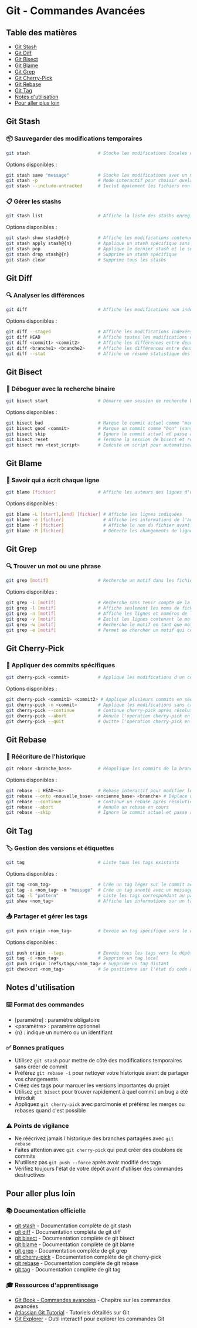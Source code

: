 # Git - Commandes Avancées

## Table des matières
- [Git Stash](#git-stash)
- [Git Diff](#git-diff)
- [Git Bisect](#git-bisect)
- [Git Blame](#git-blame)
- [Git Grep](#git-grep)
- [Git Cherry-Pick](#git-cherry-pick)
- [Git Rebase](#git-rebase)
- [Git Tag](#git-tag)
- [Notes d'utilisation](#notes-dutilisation)
- [Pour aller plus loin](#pour-aller-plus-loin)

## Git Stash

### 📦 Sauvegarder des modifications temporaires
```bash
git stash                          # Stocke les modifications locales dans une réserve temporaire
```

Options disponibles :
```bash
git stash save "message"           # Stocke les modifications avec un message descriptif
git stash -p                       # Mode interactif pour choisir quels changements stocker
git stash --include-untracked      # Inclut également les fichiers non suivis
```

### 📋 Gérer les stashs
```bash
git stash list                     # Affiche la liste des stashs enregistrés
```

Options disponibles :
```bash
git stash show stash@{n}           # Affiche les modifications contenues dans le stash spécifié
git stash apply stash@{n}          # Applique un stash spécifique sans le supprimer
git stash pop                      # Applique le dernier stash et le supprime de la liste
git stash drop stash@{n}           # Supprime un stash spécifique
git stash clear                    # Supprime tous les stashs
```

## Git Diff

### 🔍 Analyser les différences
```bash
git diff                           # Affiche les modifications non indexées
```

Options disponibles :
```bash
git diff --staged                  # Affiche les modifications indexées (qui seront commises)
git diff HEAD                      # Affiche toutes les modifications depuis le dernier commit
git diff <commit1> <commit2>       # Affiche les différences entre deux commits
git diff <branche1> <branche2>     # Affiche les différences entre deux branches
git diff --stat                    # Affiche un résumé statistique des modifications
```

## Git Bisect

### 🔎 Déboguer avec la recherche binaire
```bash
git bisect start                   # Démarre une session de recherche binaire
```

Options disponibles :
```bash
git bisect bad                     # Marque le commit actuel comme "mauvais" (contient le bug)
git bisect good <commit>           # Marque un commit comme "bon" (sans le bug)
git bisect skip                    # Ignore le commit actuel et passe au suivant
git bisect reset                   # Termine la session de bisect et restaure l'état initial
git bisect run <test_script>       # Exécute un script pour automatiser la recherche
```

## Git Blame

### 👤 Savoir qui a écrit chaque ligne
```bash
git blame [fichier]                # Affiche les auteurs des lignes d'un fichier et leur dernier commit
```

Options disponibles :
```bash
git blame -L [start],[end] [fichier] # Affiche les lignes indiquées
git blame -e [fichier]               # Affiche les informations de l'auteur avec l'email complet
git blame -f [fichier]               # Affiche le nom du fichier avant qu'il ne soit renommé
git blame -M [fichier]               # Détecte les changements de lignes dans les fichiers
```

## Git Grep

### 🔍 Trouver un mot ou une phrase
```bash
git grep [motif]                   # Recherche un motif dans les fichiers
```

Options disponibles :
```bash
git grep -i [motif]                # Recherche sans tenir compte de la casse
git grep -l [motif]                # Affiche seulement les noms de fichiers contenant le motif
git grep -n [motif]                # Affiche les lignes et numéros de ligne où le motif est trouvé
git grep -v [motif]                # Exclut les lignes contenant le motif et les affiche
git grep -w [motif]                # Recherche le motif en tant que mot entier
git grep -e [motif]                # Permet de chercher un motif qui commence par "-"
```

## Git Cherry-Pick

### 🍒 Appliquer des commits spécifiques
```bash
git cherry-pick <commit>           # Applique les modifications d'un commit sur la branche actuelle
```

Options disponibles :
```bash
git cherry-pick <commit1> <commit2> # Applique plusieurs commits en séquence
git cherry-pick -n <commit>        # Applique les modifications sans créer de commit
git cherry-pick --continue         # Continue cherry-pick après résolution de conflits
git cherry-pick --abort            # Annule l'opération cherry-pick en cours
git cherry-pick --quit             # Quitte l'opération cherry-pick en conservant les modifications
```

## Git Rebase

### 🔄 Réécriture de l'historique
```bash
git rebase <branche_base>          # Réapplique les commits de la branche actuelle sur une autre branche
```

Options disponibles :
```bash
git rebase -i HEAD~<n>             # Rebase interactif pour modifier les n derniers commits
git rebase --onto <nouvelle_base> <ancienne_base> <branche> # Déplace une série de commits vers une nouvelle base
git rebase --continue              # Continue un rebase après résolution de conflits
git rebase --abort                 # Annule un rebase en cours
git rebase --skip                  # Ignore le commit actuel et passe au suivant
```

## Git Tag

### 🏷️ Gestion des versions et étiquettes
```bash
git tag                            # Liste tous les tags existants
```

Options disponibles :
```bash
git tag <nom_tag>                  # Crée un tag léger sur le commit actuel
git tag -a <nom_tag> -m "message"  # Crée un tag annoté avec un message
git tag -l "pattern"               # Liste les tags correspondant au pattern
git show <nom_tag>                 # Affiche les informations sur un tag spécifique
```

### 📤 Partager et gérer les tags
```bash
git push origin <nom_tag>          # Envoie un tag spécifique vers le dépôt distant
```

Options disponibles :
```bash
git push origin --tags             # Envoie tous les tags vers le dépôt distant
git tag -d <nom_tag>               # Supprime un tag local
git push origin :refs/tags/<nom_tag> # Supprime un tag distant
git checkout <nom_tag>             # Se positionne sur l'état du code au moment du tag
```

## Notes d'utilisation

### ⌨️ Format des commandes
- [paramètre] : paramètre obligatoire
- <paramètre> : paramètre optionnel
- {n} : indique un numéro ou un identifiant

### ✅ Bonnes pratiques
- Utilisez `git stash` pour mettre de côté des modifications temporaires sans créer de commit
- Préférez `git rebase -i` pour nettoyer votre historique avant de partager vos changements
- Créez des tags pour marquer les versions importantes du projet
- Utilisez `git bisect` pour trouver rapidement à quel commit un bug a été introduit
- Appliquez `git cherry-pick` avec parcimonie et préférez les merges ou rebases quand c'est possible

### ⚠️ Points de vigilance
- Ne réécrivez jamais l'historique des branches partagées avec `git rebase`
- Faites attention avec `git cherry-pick` qui peut créer des doublons de commits
- N'utilisez pas `git push --force` après avoir modifié des tags
- Vérifiez toujours l'état de votre dépôt avant d'utiliser des commandes destructives

## Pour aller plus loin

### 📚 Documentation officielle
- [git stash](https://git-scm.com/docs/git-stash) - Documentation complète de git stash
- [git diff](https://git-scm.com/docs/git-diff) - Documentation complète de git diff
- [git bisect](https://git-scm.com/docs/git-bisect) - Documentation complète de git bisect
- [git blame](https://git-scm.com/docs/git-blame) - Documentation complète de git blame
- [git grep](https://git-scm.com/docs/git-grep) - Documentation complète de git grep
- [git cherry-pick](https://git-scm.com/docs/git-cherry-pick) - Documentation complète de git cherry-pick
- [git rebase](https://git-scm.com/docs/git-rebase) - Documentation complète de git rebase
- [git tag](https://git-scm.com/docs/git-tag) - Documentation complète de git tag

### 🎓 Ressources d'apprentissage
- [Git Book - Commandes avancées](https://git-scm.com/book/fr/v2) - Chapitre sur les commandes avancées
- [Atlassian Git Tutorial](https://www.atlassian.com/git/tutorials) - Tutoriels détaillés sur Git
- [Git Explorer](https://gitexplorer.com/) - Outil interactif pour explorer les commandes Git